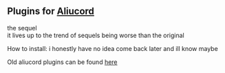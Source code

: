 ## Plugins for [Aliucord](https://github.com/Aliucord)

the sequel \
it lives up to the trend of sequels being worse than the original

How to install: i honestly have no idea come back later and ill know maybe

Old aliucord plugins can be found [here](https://github.com/ItzOnlyAnimal/AliuPlugins-fart)
